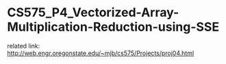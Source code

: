 # CS575_P4_Vectorized-Array-Multiplication-Reduction-using-SSE
related link: http://web.engr.oregonstate.edu/~mjb/cs575/Projects/proj04.html
